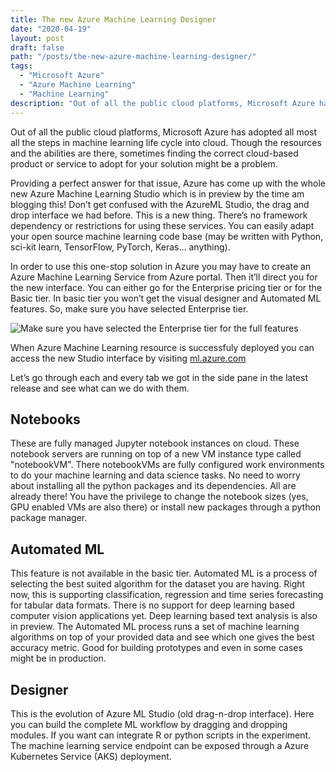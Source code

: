 ```yaml
---
title: The new Azure Machine Learning Designer
date: "2020-04-19"
layout: post
draft: false
path: "/posts/the-new-azure-machine-learning-designer/"
tags:
  - "Microsoft Azure"
  - "Azure Machine Learning"
  - "Machine Learning"
description: "Out of all the public cloud platforms, Microsoft Azure has adopted all most all the steps in machine learning life cycle into cloud. Though the resources and the abilities are there, sometimes finding the correct cloud-based product or service to adopt for your solution might be a problem. Providing a perfect answer for that issue, Azure has come up with the whole new Azure Machine Learning Studio which is in the preview by the time am blogging this!"
---
```


Out of all the public cloud platforms, Microsoft Azure has adopted all most all the steps in machine learning life cycle into cloud. Though the resources and the abilities are there, sometimes finding the correct cloud-based product or service to adopt for your solution might be a problem.

Providing a perfect answer for that issue, Azure has come up with the whole new Azure Machine Learning Studio which is in preview by the time am blogging this! Don’t get confused with the AzureML Studio, the drag and drop interface we had before. This is a new thing. There’s no framework dependency or restrictions for using these services. You can easily adapt your open source machine learning code base (may be written with Python, sci-kit learn, TensorFlow, PyTorch, Keras… anything).

In order to use this one-stop solution in Azure you may have to create an Azure Machine Learning Service from Azure portal. Then it’ll direct you for the new interface. You can either go for the Enterprise pricing tier or for the Basic tier. In basic tier you won’t get the visual designer and Automated ML features. So, make sure you have selected Enterprise tier.

![Make sure you have selected the Enterprise tier for the full features](./01.svg)

When Azure Machine Learning resource is successfuly deployed you can access the new Studio interface by visiting [ml.azure.com](ml.azure.com)

Let’s go through each and every tab we got in the side pane in the latest release and see what can we do with them.

## Notebooks

These are fully managed Jupyter notebook instances on cloud. These notebook servers are running on top of a new VM instance type called "notebookVM". There notebookVMs are fully configured work environments to do your machine learning and data science tasks. No need to worry about installing all the python packages and its dependencies. All are already there! You have the privilege to change the notebook sizes (yes, GPU enabled VMs are also there) or install new packages through a python package manager.

## Automated ML

This feature is not available in the basic tier. Automated ML is a process of selecting the best suited algorithm for the dataset you are having. Right now, this is supporting classification, regression and time series forecasting for tabular data formats. There is no support for deep learning based computer vision applications yet. Deep learning based text analysis is also in preview. The Automated ML process runs a set of machine learning algorithms on top of your provided data and see which one gives the best accuracy metric. Good for building prototypes and even in some cases might be in production.

## Designer

This is the evolution of Azure ML Studio (old drag-n-drop interface). Here you can build the complete ML workflow by dragging and dropping modules. If you want can integrate R or python scripts in the experiment. The machine learning service endpoint can be exposed through a Azure Kubernetes Service (AKS) deployment.